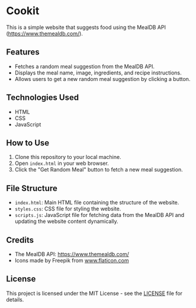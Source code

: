 # Cookit

This is a simple website that suggests food using the MealDB API (https://www.themealdb.com/).

## Features

- Fetches a random meal suggestion from the MealDB API.
- Displays the meal name, image, ingredients, and recipe instructions.
- Allows users to get a new random meal suggestion by clicking a button.

## Technologies Used

- HTML
- CSS
- JavaScript

## How to Use

1. Clone this repository to your local machine.
2. Open `index.html` in your web browser.
3. Click the "Get Random Meal" button to fetch a new meal suggestion.

## File Structure

- `index.html`: Main HTML file containing the structure of the website.
- `styles.css`: CSS file for styling the website.
- `scripts.js`: JavaScript file for fetching data from the MealDB API and updating the website content dynamically.

## Credits

- The MealDB API: https://www.themealdb.com/
- Icons made by Freepik from www.flaticon.com

## License

This project is licensed under the MIT License - see the [LICENSE](LICENSE) file for details.
